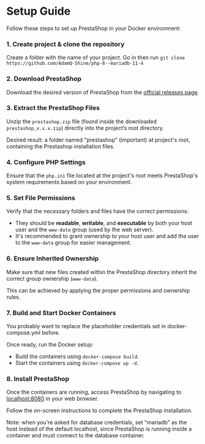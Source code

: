 # Setup Guide

Follow these steps to set up PrestaShop in your Docker environment:

### 1. Create project & clone the repository
Create a folder with the name of your project.
Go in then run `git clone https://github.com/AdamQ-Shine/php-8--mariadb-11-4`


### 2. Download PrestaShop
Download the desired version of PrestaShop from the [official releases page](https://github.com/PrestaShop/PrestaShop/releases).


### 3. Extract the PrestaShop Files
Unzip the `prestashop.zip` file (found inside the downloaded `prestashop_x.x.x.zip`) directly into the project’s root directory.

Desired result: a folder named "prestashop" (important) at project's root, containing the Prestashop installation files.


### 4. Configure PHP Settings
Ensure that the `php.ini` file located at the project's root meets PrestaShop's system requirements based on your environment.


### 5. Set File Permissions
Verify that the necessary folders and files have the correct permissions:
- They should be **readable**, **writable**, and **executable** by both your host user and the `www-data` group (used by the web server).
- It's recommended to grant ownership to your host user and add the user to the `www-data` group for easier management.


### 6. Ensure Inherited Ownership
Make sure that new files created within the PrestaShop directory inherit the correct group ownership (`www-data`).

This can be achieved by applying the proper permissions and ownership rules.


### 7. Build and Start Docker Containers
You probably want to replace the placeholder credentials set in docker-compose.yml before.

Once ready, run the Docker setup:
- Build the containers using `docker-compose build`.
- Start the containers using `docker-compose up -d`.


### 8. Install PrestaShop
Once the containers are running, access PrestaShop by navigating to [localhost:8080](http://localhost:8080) in your web browser.

Follow the on-screen instructions to complete the PrestaShop installation.

Note: when you're asked for database credentials, set "mariadb" as the host instead of the default localhost, since PrestaShop is running inside a container and must connect to the database container.
